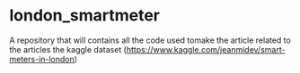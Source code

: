 # london_smartmeter
A repository that will contains all the code used tomake the article related to the articles the kaggle dataset (https://www.kaggle.com/jeanmidev/smart-meters-in-london)
